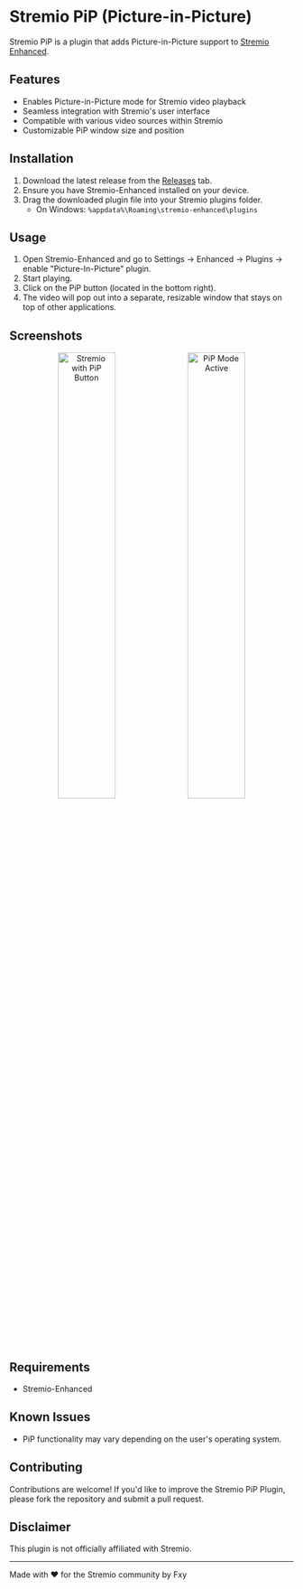 # Stremio PiP (Picture-in-Picture)

Stremio PiP is a plugin that adds Picture-in-Picture support to [Stremio Enhanced](https://github.com/REVENGE977/stremio-enhanced-community).

## Features

- Enables Picture-in-Picture mode for Stremio video playback
- Seamless integration with Stremio's user interface
- Compatible with various video sources within Stremio
- Customizable PiP window size and position

## Installation

1. Download the latest release from the [Releases](https://github.com/Fxy6969/Picture-in-Picture-Stremio/releases) tab.
2. Ensure you have Stremio-Enhanced installed on your device.
3. Drag the downloaded plugin file into your Stremio plugins folder.
   - On Windows: `%appdata%\Roaming\stremio-enhanced\plugins`

## Usage

1. Open Stremio-Enhanced and go to Settings -> Enhanced -> Plugins -> enable "Picture-In-Picture" plugin.
2. Start playing.
3. Click on the PiP button (located in the bottom right).
4. The video will pop out into a separate, resizable window that stays on top of other applications.

## Screenshots

<div align="center">
  <img src="https://cdn.discordapp.com/attachments/1198338448222851253/1288520697248878653/image.png?ex=66f57be9&is=66f42a69&hm=c05d721660806f4277f959a4dbb31084c3856c19387496e1ddc316e556aa9b49&" alt="Stremio with PiP Button" width="45%">
  <img src="https://cdn.discordapp.com/attachments/1198338448222851253/1288521202729750619/image.png?ex=66f57c62&is=66f42ae2&hm=67c5f98032c17cee3f4643ebbd4b7f9a7ba01fa6c0b058a815fc136d1905d752&" alt="PiP Mode Active" width="45%">
</div>

## Requirements

- Stremio-Enhanced

## Known Issues

- PiP functionality may vary depending on the user's operating system.

## Contributing

Contributions are welcome! If you'd like to improve the Stremio PiP Plugin, please fork the repository and submit a pull request.

## Disclaimer

This plugin is not officially affiliated with Stremio.

---

Made with ❤️ for the Stremio community by Fxy
